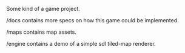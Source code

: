 Some kind of a game project.

/docs contains more specs on how this game could be implemented.

/maps contains map assets.

/engine contains a demo of a simple sdl tiled-map renderer.
